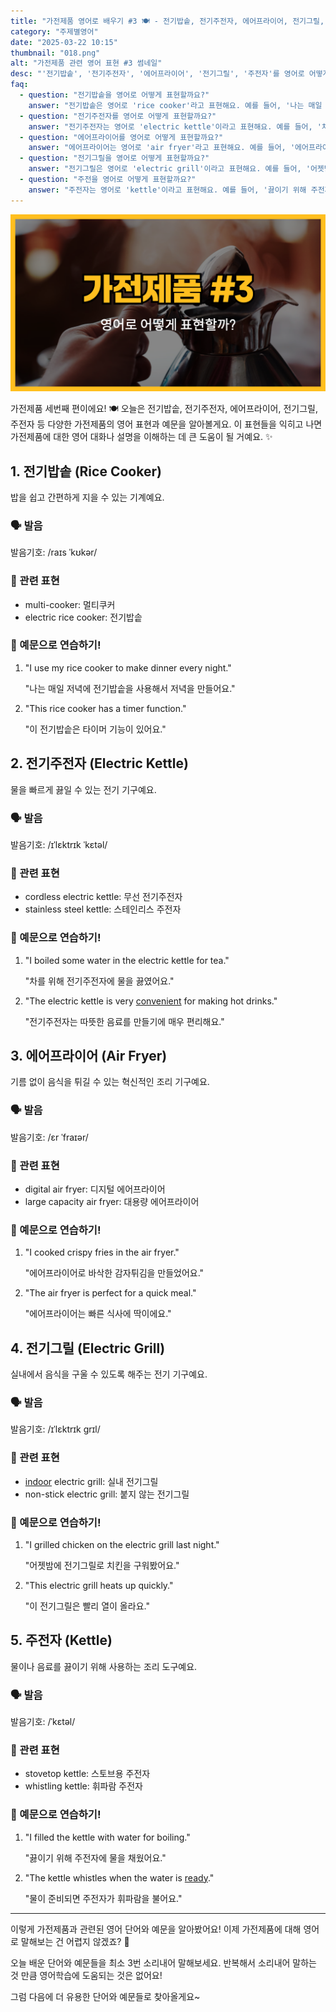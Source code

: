 ```yaml
---
title: "가전제품 영어로 배우기 #3 🍽️ - 전기밥솥, 전기주전자, 에어프라이어, 전기그릴, 주전자 영어로"
category: "주제별영어"
date: "2025-03-22 10:15"
thumbnail: "018.png"
alt: "가전제품 관련 영어 표현 #3 썸네일"
desc: "'전기밥솥', '전기주전자', '에어프라이어', '전기그릴', '주전자'를 영어로 어떻게 표현하면 좋을까요? 각 가전제품의 영어 표현과 예문을 통해 쉽게 배워봅시다."
faq:
  - question: "전기밥솥을 영어로 어떻게 표현할까요?"
    answer: "전기밥솥은 영어로 'rice cooker'라고 표현해요. 예를 들어, '나는 매일 저녁에 전기밥솥을 사용해서 저녁을 만들어요'는 'I use my rice cooker to make dinner every night'라고 말할 수 있어요."
  - question: "전기주전자를 영어로 어떻게 표현할까요?"
    answer: "전기주전자는 영어로 'electric kettle'이라고 표현해요. 예를 들어, '차를 위해 전기주전자에 물을 끓였어요'는 'I boiled some water in the electric kettle for tea'라고 말할 수 있어요."
  - question: "에어프라이어를 영어로 어떻게 표현할까요?"
    answer: "에어프라이어는 영어로 'air fryer'라고 표현해요. 예를 들어, '에어프라이어로 바삭한 감자튀김을 만들었어요'는 'I cooked crispy fries in the air fryer'라고 말할 수 있어요."
  - question: "전기그릴을 영어로 어떻게 표현할까요?"
    answer: "전기그릴은 영어로 'electric grill'이라고 표현해요. 예를 들어, '어젯밤에 전기그릴로 치킨을 구워봤어요'는 'I grilled chicken on the electric grill last night'라고 말할 수 있어요."
  - question: "주전을 영어로 어떻게 표현할까요?"
    answer: "주전자는 영어로 'kettle'이라고 표현해요. 예를 들어, '끓이기 위해 주전자에 물을 채웠어요'는 'I filled the kettle with water for boiling'라고 말할 수 있어요."
---
```


![가전제품 영어표현 #3 썸네일](./018.png)

가전제품 세번째 편이에요! 🍽️ 오늘은 전기밥솥, 전기주전자, 에어프라이어, 전기그릴, 주전자 등 다양한 가전제품의 영어 표현과 예문을 알아볼게요. 이 표현들을 익히고 나면 가전제품에 대한 영어 대화나 설명을 이해하는 데 큰 도움이 될 거예요. ✨

<script async src="https://pagead2.googlesyndication.com/pagead/js/adsbygoogle.js?client=ca-pub-1465612013356152"
     crossorigin="anonymous"></script>
<!-- engple-horizontal-ad -->

<ins class="adsbygoogle"
     style="display:block"
     data-ad-client="ca-pub-1465612013356152"
     data-ad-slot="2106896038"
     data-ad-format="auto"
     data-full-width-responsive="true"></ins>

<script>
     (adsbygoogle = window.adsbygoogle || []).push({});
</script>

## 1. 전기밥솥 (Rice Cooker)

밥을 쉽고 간편하게 지을 수 있는 기계예요.

### 🗣️ 발음

<span data-pronunciation="rice cooker">발음기호: /raɪs ˈkʊkər/</span>

### 💭 관련 표현

- multi-cooker: 멀티쿠커
- electric rice cooker: 전기밥솥

### 📝 예문으로 연습하기!

1. "I use my rice cooker to make dinner every night."

   "나는 매일 저녁에 전기밥솥을 사용해서 저녁을 만들어요."

2. "This rice cooker has a timer function."

   "이 전기밥솥은 타이머 기능이 있어요."

## 2. 전기주전자 (Electric Kettle)

물을 빠르게 끓일 수 있는 전기 기구예요.

### 🗣️ 발음

<span data-pronunciation="electric kettle">발음기호: /ɪˈlɛktrɪk ˈkɛtəl/</span>

### 💭 관련 표현

- cordless electric kettle: 무선 전기주전자
- stainless steel kettle: 스테인리스 주전자

### 📝 예문으로 연습하기!

1. "I boiled some water in the electric kettle for tea."

   "차를 위해 전기주전자에 물을 끓였어요."

2. "The electric kettle is very [convenient](/blog/in-english/323.convenient/) for making hot drinks."

   "전기주전자는 따뜻한 음료를 만들기에 매우 편리해요."

## 3. 에어프라이어 (Air Fryer)

기름 없이 음식을 튀길 수 있는 혁신적인 조리 기구예요.

### 🗣️ 발음

<span data-pronunciation="air fryer">발음기호: /ɛr ˈfraɪər/</span>

### 💭 관련 표현

- digital air fryer: 디지털 에어프라이어
- large capacity air fryer: 대용량 에어프라이어

### 📝 예문으로 연습하기!

1. "I cooked crispy fries in the air fryer."

   "에어프라이어로 바삭한 감자튀김을 만들었어요."

2. "The air fryer is perfect for a quick meal."

   "에어프라이어는 빠른 식사에 딱이에요."

## 4. 전기그릴 (Electric Grill)

실내에서 음식을 구울 수 있도록 해주는 전기 기구예요.

### 🗣️ 발음

<span data-pronunciation="electric grill">발음기호: /ɪˈlɛktrɪk ɡrɪl/</span>

### 💭 관련 표현

- [indoor](/blog/in-english/324.indoor/) electric grill: 실내 전기그릴
- non-stick electric grill: 붙지 않는 전기그릴

### 📝 예문으로 연습하기!

1. "I grilled chicken on the electric grill last night."

   "어젯밤에 전기그릴로 치킨을 구워봤어요."

2. "This electric grill heats up quickly."

   "이 전기그릴은 빨리 열이 올라요."

## 5. 주전자 (Kettle)

물이나 음료를 끓이기 위해 사용하는 조리 도구예요.

### 🗣️ 발음

<span data-pronunciation="kettle">발음기호: /ˈkɛtəl/</span>

### 💭 관련 표현

- stovetop kettle: 스토브용 주전자
- whistling kettle: 휘파람 주전자

### 📝 예문으로 연습하기!

1. "I filled the kettle with water for boiling."

   "끓이기 위해 주전자에 물을 채웠어요."

2. "The kettle whistles when the water is [ready](/blog/in-english/325.ready/)."

   "물이 준비되면 주전자가 휘파람을 불어요."

---

이렇게 가전제품과 관련된 영어 단어와 예문을 알아봤어요! 이제 가전제품에 대해 영어로 말해보는 건 어렵지 않겠죠? 🔌

오늘 배운 단어와 예문들을 최소 3번 소리내어 말해보세요. 반복해서 소리내어 말하는 것 만큼 영어학습에 도움되는 것은 없어요!

그럼 다음에 더 유용한 단어와 예문들로 찾아올게요~
